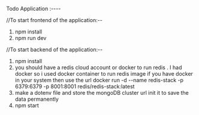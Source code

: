 Todo Application :----

//To start frontend of the application:--
1) npm install
2) npm run dev

//To start backend of the application:--
1) npm install
2) you should have a redis cloud account or docker to run redis . I had docker so i used docker container to run redis image if you have docker in your system then use the url
   docker run -d --name redis-stack -p 6379:6379 -p 8001:8001 redis/redis-stack:latest 
4) make a dotenv file and store the mongoDB cluster url init it to save the data permanently
5) npm start 

